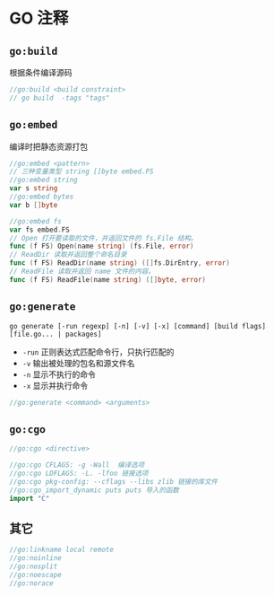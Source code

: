 # GO 注释

## `go:build`

根据条件编译源码

```go
//go:build <build constraint>
// go build  -tags "tags"
```

## `go:embed`

编译时把静态资源打包

```go
//go:embed <pattern>
// 三种变量类型 string []byte embed.FS
//go:embed string
var s string
//go:embed bytes
var b []byte

//go:embed fs
var fs embed.FS
// Open 打开要读取的文件，并返回文件的 fs.File 结构。
func (f FS) Open(name string) (fs.File, error)
// ReadDir 读取并返回整个命名目录
func (f FS) ReadDir(name string) ([]fs.DirEntry, error)
// ReadFile 读取并返回 name 文件的内容。
func (f FS) ReadFile(name string) ([]byte, error)
```

## `go:generate`

`go generate [-run regexp] [-n] [-v] [-x] [command] [build flags] [file.go... | packages]`

- `-run` 正则表达式匹配命令行，只执行匹配的
- `-v` 输出被处理的包名和源文件名
- `-n` 显示不执行的命令
- `-x` 显示并执行命令

```go
//go:generate <command> <arguments>
```

## `go:cgo`

```go
//go:cgo <directive>

//go:cgo CFLAGS: -g -Wall  编译选项
//go:cgo LDFLAGS: -L. -lfoo 链接选项
//go:cgo pkg-config: --cflags --libs zlib 链接的库文件
//go:cgo_import_dynamic puts puts 导入的函数
import "C"
```

## 其它

```go
//go:linkname local remote
//go:noinline
//go:nosplit
//go:noescape
//go:norace
```
